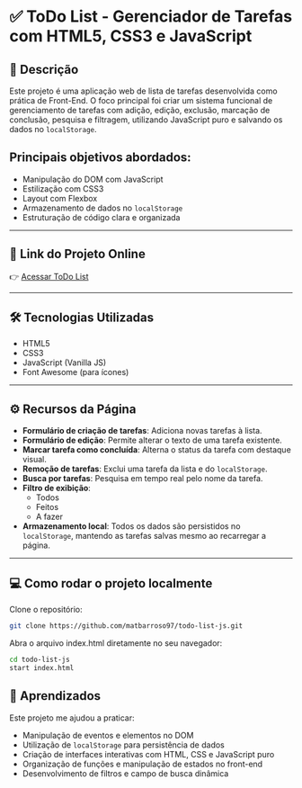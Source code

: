 # ✅ ToDo List - Gerenciador de Tarefas com HTML5, CSS3 e JavaScript

## 📄 **Descrição**

Este projeto é uma aplicação web de lista de tarefas desenvolvida como prática de Front-End. O foco principal foi criar um sistema funcional de gerenciamento de tarefas com adição, edição, exclusão, marcação de conclusão, pesquisa e filtragem, utilizando JavaScript puro e salvando os dados no `localStorage`.

## **Principais objetivos abordados:**

- Manipulação do DOM com JavaScript  
- Estilização com CSS3  
- Layout com Flexbox  
- Armazenamento de dados no `localStorage`  
- Estruturação de código clara e organizada

---

## 🔗 **Link do Projeto Online**  
👉 [Acessar ToDo List](https://matbarroso97.github.io/todo-list-js/)

---

## 🛠 **Tecnologias Utilizadas**

- HTML5  
- CSS3  
- JavaScript (Vanilla JS)  
- Font Awesome (para ícones)

---

## ⚙️ **Recursos da Página**

- **Formulário de criação de tarefas**: Adiciona novas tarefas à lista.
- **Formulário de edição**: Permite alterar o texto de uma tarefa existente.
- **Marcar tarefa como concluída**: Alterna o status da tarefa com destaque visual.
- **Remoção de tarefas**: Exclui uma tarefa da lista e do `localStorage`.
- **Busca por tarefas**: Pesquisa em tempo real pelo nome da tarefa.
- **Filtro de exibição**:
  - Todos
  - Feitos
  - A fazer
- **Armazenamento local**: Todos os dados são persistidos no `localStorage`, mantendo as tarefas salvas mesmo ao recarregar a página.

---

## 💻 **Como rodar o projeto localmente**

Clone o repositório:

```bash
git clone https://github.com/matbarroso97/todo-list-js.git
```

Abra o arquivo index.html diretamente no seu navegador:

```bash
cd todo-list-js
start index.html
```

## 🧠 **Aprendizados**

Este projeto me ajudou a praticar:

- Manipulação de eventos e elementos no DOM  
- Utilização de `localStorage` para persistência de dados  
- Criação de interfaces interativas com HTML, CSS e JavaScript puro  
- Organização de funções e manipulação de estados no front-end  
- Desenvolvimento de filtros e campo de busca dinâmica
